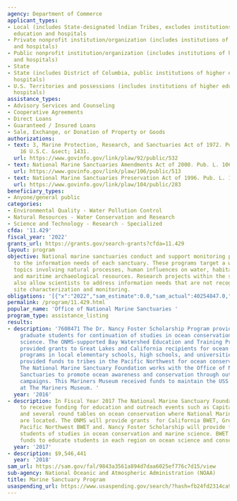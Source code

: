 ```yaml
---
agency: Department of Commerce
applicant_types:
- Local (includes State-designated lndian Tribes, excludes institutions of higher
  education and hospitals
- Private nonprofit institution/organization (includes institutions of higher education
  and hospitals)
- Public nonprofit institution/organization (includes institutions of higher education
  and hospitals)
- State
- State (includes District of Columbia, public institutions of higher education and
  hospitals)
- U.S. Territories and possessions (includes institutions of higher education and
  hospitals)
assistance_types:
- Advisory Services and Counseling
- Cooperative Agreements
- Direct Loans
- Guaranteed / Insured Loans
- Sale, Exchange, or Donation of Property or Goods
authorizations:
- text: 3, Marine Protection, Research, and Sanctuaries Act of 1972. Pub. L. 92, 532.
    16 U.S.C. &sect; 1431.
  url: https://www.govinfo.gov/link/plaw/92/public/532
- text: National Marine Sanctuaries Amendments Act of 2000. Pub. L. 106, 513.
  url: https://www.govinfo.gov/link/plaw/106/public/513
- text: National Marine Sanctuaries Preservation Act of 1996. Pub. L. 104, 283.
  url: https://www.govinfo.gov/link/plaw/104/public/283
beneficiary_types:
- Anyone/general public
categories:
- Environmental Quality - Water Pollution Control
- Natural Resources - Water Conservation and Research
- Science and Technology - Research - Specialized
cfda: '11.429'
fiscal_year: '2022'
grants_url: https://grants.gov/search-grants?cfda=11.429
layout: program
objective: National marine sanctuaries conduct and support monitoring programs tailored
  to the information needs of each sanctuary. These programs target a wide array of
  topics involving natural processes, human influences on water, habitat, living resources
  and maritime archaeological resources. Research projects within the sanctuary system
  also allow scientists to address information needs that are not recognized through
  site characterization and monitoring.
obligations: '[{"x":"2022","sam_estimate":0.0,"sam_actual":40254847.0,"usa_spending_actual":10399831.67},{"x":"2023","sam_estimate":16067784.0,"sam_actual":0.0,"usa_spending_actual":15328214.44},{"x":"2024","sam_estimate":29999999.0,"sam_actual":0.0,"usa_spending_actual":20498262.0}]'
permalink: /program/11.429.html
popular_name: 'Office of National Marine Sanctuaries '
program_type: assistance_listing
results:
- description: '7608471 The Dr. Nancy Foster Scholarship Program provided funds to
    graduate students for continuation of studies in ocean conservation and marine
    science. The ONMS-supported Bay Watershed Education and Training Program (B-WET)
    provided grants to Great Lakes and California recipients for ocean conservation
    programs in local elementary schools, high schools, and universities. The ONMS
    provided funds to tribes in the Pacific Northwest for ocean conservation activities.
    The National Marine Sanctuary Foundation works with the Office of National Marine
    Sanctuaries to promote ocean awareness and conservation through outreach and education
    campaigns. This Mariners Museum received funds to maintain the USS Monitor Artifacts
    at The Mariners Museum. '
  year: '2016'
- description: In Fiscal Year 2017 The National Marine Sanctuary Foundation will continue
    to receive funding for education and outreach events such as Capital Oceans Week,
    and several round tables on ocean conservation where National Marine Sanctuaries
    are located. The ONMS will provide grants  for California BWET, Great Lake BWET,
    Pacific Northwest BWET and. Nancy Foster Scholarship will provide funds to graduate
    students of studies in ocean conservation and marine science. BWET Programs  provides
    funds to educate students in each region on ocean science and conservation.,
  year: '2017'
- description: $9,546,441
  year: '2018'
sam_url: https://sam.gov/fal/9843a3561a894d7daa6025ef776c7d15/view
sub-agency: National Oceanic and Atmospheric Administration (NOAA)
title: Marine Sanctuary Program
usaspending_url: https://www.usaspending.gov/search/?hash=fb24fd2314ca94e77f41cc3d91693c0c
---
```


